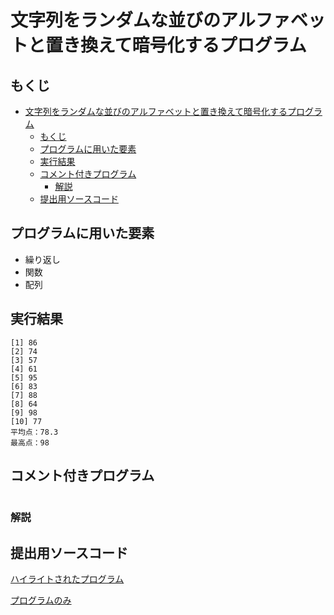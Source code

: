 # 文字列をランダムな並びのアルファベットと置き換えて暗号化するプログラム

## もくじ

<!-- TOC -->

- [文字列をランダムな並びのアルファベットと置き換えて暗号化するプログラム](#文字列をランダムな並びのアルファベットと置き換えて暗号化するプログラム)
    - [もくじ](#もくじ)
    - [プログラムに用いた要素](#プログラムに用いた要素)
    - [実行結果](#実行結果)
    - [コメント付きプログラム](#コメント付きプログラム)
        - [解説](#解説)
    - [提出用ソースコード](#提出用ソースコード)

<!-- /TOC -->

## プログラムに用いた要素

* 繰り返し
* 関数
* 配列

## 実行結果

```
[1] 86
[2] 74
[3] 57
[4] 61
[5] 95
[6] 83
[7] 88
[8] 64
[9] 98
[10] 77
平均点：78.3
最高点：98
```

## コメント付きプログラム

```c

```

### 解説



## 提出用ソースコード

[ハイライトされたプログラム](./program.c)

[プログラムのみ](https://raw.githubusercontent.com/simochee/c-unit-recognition/master/tokuda/program.c)
